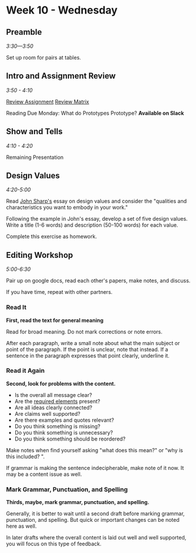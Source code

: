# Week 10 - Wednesday

## Preamble
*3:30—3:50*

Set up room for pairs at tables.

## Intro and Assignment Review
*3:50 - 4:10*

[Review Assignment](../assignment_final/)
[Review Matrix](https://docs.google.com/spreadsheets/d/1PUGHF2wfe7VnJfYr5eYh9nNO6ekzHLHUrzS6PIz_WQ4/edit#gid=0)

Reading Due Monday: What do Prototypes Prototype? **Available on Slack**



## Show and Tells
*4:10 - 4:20*

Remaining Presentation

## Design Values
*4:20-5:00*

Read [John Sharp's](http://www.heyimjohn.com/design-values/) essay on design values and consider the "qualities and characteristics you want to embody in your work."

Following the example in John's essay, develop a set of five design values. Write a title (1-6 words) and description (50-100 words) for each value.

Complete this exercise as homework.

## Editing Workshop
*5:00-6:30*

Pair up on google docs, read each other's papers, make notes, and discuss.

If you have time, repeat with other partners.

### Read It

**First, read the text for general meaning**

Read for broad meaning. Do not mark corrections or note errors.

After each paragraph, write a small note about what the main subject or point of the paragraph. If the point is unclear, note that instead. If a sentence in the paragraph expresses that point clearly, underline it. 


### Read it Again

**Second, look for problems with the content.**

- Is the overall all message clear? 
- Are the [required elements](../assignment_final/) present?
- Are all ideas clearly connected?
- Are claims well supported?
- Are there examples and quotes relevant?
- Do you think something is missing?
- Do you think something is unnecessary?
- Do you think something should be reordered?


Make notes when find yourself asking "what does this mean?" or "why is this included?
".

If grammar is making the sentence indecipherable, make note of it now. It may be a content issue as well.




### Mark Grammar, Punctuation, and Spelling 

**Thirds, maybe, mark grammar, punctuation, and spelling.**

Generally, it is better to wait until a second draft before marking grammar, punctuation, and spelling. But quick or important changes can be noted here as well.

In later drafts where the overall content is laid out well and well supported, you will focus on this type of feedback.